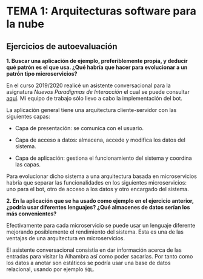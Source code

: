 # TEMA 1: Arquitecturas software para la nube
## Ejercicios de autoevaluación

**1. Buscar una aplicación de ejemplo, preferiblemente propia, y deducir qué patrón es el que usa. ¿Qué habría que hacer para evolucionar a un patrón tipo microservicios?**

En el curso 2019/2020 realicé un asistente conversacional para la asignatura *Nuevos Paradigmas de Interacción* el cual se puede consultar [aquí](https://github.com/Carlossamu7/NPI_UGR/tree/master/P3-Voz). Mi equipo de trabajo sólo llevo a cabo la implementación del bot.

La aplicación general tiene una arquitectura cliente-servidor con las siguientes capas:

- Capa de presentación: se comunica con el usuario.

- Capa de acceso a datos: almacena, accede y modifica los datos del sistema.

- Capa de aplicación: gestiona el funcionamiento del sistema y coordina las capas.

Para evolucionar dicho sistema a una arquitectura basada en microservicios habría que separar las funcionalidades en los siguientes microservicios: uno para el bot, otro de acceso a los datos y otro encargado del sistema.

**2. En la aplicación que se ha usado como ejemplo en el ejercicio anterior, ¿podría usar diferentes lenguajes? ¿Qué almacenes de datos serían los más convenientes?**


Efectivamente para cada microservicio se puede usar un lenguaje diferente mejorando posiblemente el rendimiento del sistema. Esta es una de las ventajas de una arquitectura en microservicios.

El asistente conversacional consistía en dar información acerca de las entradas para visitar la Alhambra así como poder sacarlas. Por tanto como los datos a anotar son estáticos se podría usar una base de datos relacional, usando por ejemplo `SQL`.
